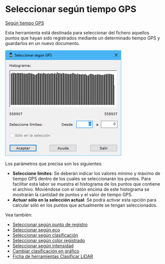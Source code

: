 # Seleccionar según tiempo GPS

[Según tiempo GPS](/mdtopx/modulo-laser/segun-tiempo-gps/)

Esta herramienta está destinada para seleccionar del fichero aquellos puntos que hayan sido registrados mediante un determinado tiempo GPS y guardarlos en un nuevo documento.

![Cuadro de diálogo Seleccionar según GPS](../../../.gitbook/assets/image-148.png)

Los parámetros que precisa son los siguientes:

* **Seleccione limites**: Se deberán indicar los valores mínimo y máximo de tiempo GPS dentro de los cuales se seleccionarán los puntos. Para facilitar esta labor se muestra el histograma de los puntos que contiene el archivo. Moviéndose con el ratón encima de este histograma se mostrarán la cantidad de puntos y el valor de tiempo GPS.
* **Actuar sólo en la selección actual**: Se podrá activar esta opción para calcular sólo en los puntos que actualmente se tengan seleccionados.

Vea también:

* [Seleccionar según punto de registro](/mdtopx/modulo-laser/segun-punto-de-registro/seleccionar-segun-punto-de-registro.md)
* [Seleccionar según eco](/mdtopx/modulo-laser/segun-eco-lidar/seleccionar-segun-eco.md)
* [Seleccionar según clasificación](/mdtopx/modulo-laser/segun-clasificacion-lidar/seleccionar-segun-clasificacion.md)
* [Seleccionar según color registrado](/mdtopx/modulo-laser/segun-color-registrado/seleccionar-segun-color-registrado.md)
* [Seleccionar según intensidad](/mdtopx/modulo-laser/segun-intensidad/seleccionar-segun-intensidad.md)
* [Cambiar clasificación en gráfico](/mdtopx/modulo-laser/editar/cambiar-clasificacion-en-grafico.md)
* [Ficha de herramientas Clasificar LiDAR](/mdtopx/fichas-de-herramientas/ficha-de-herramientas-clasificar-lidar.md)

